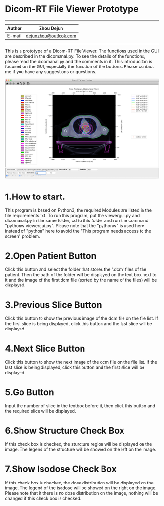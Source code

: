 Dicom-RT File Viewer Prototype
===============================
****
|Author|Zhou Dejun|
|---|---
|E-mail|dejunzhou@outlook.com
****
This is a prototype of a Dicom-RT File Viewer. The functions used in the GUI are described in the dicomanal.py. To see the details of the functions, please read the dicomanal.py and the comments in it. This introduciton is focused on the GUI, especially the function of the buttons. Please contact me if you have any suggestions or questions.

<img src='https://github.com/McZhD/dicomViewer/blob/master/Screen_Shot.png'>

# 1.How to start.
This program is based on Python3, the required Modules are listed in the file requirements.txt. To run this program, put the viewergui.py and dicomanal.py in the same folder, cd to this folder and run the command "pythonw viewergui.py". Please note that the "pythonw" is used here instead of "python" here to avoid the "This program needs access to the screen" problem.

# 2.Open Patient Button
Click this button and select the folder that stores the '.dcm' files of the patient. Then the path of the folder will be displayed on the text box next to it and the image of the first dcm file (sorted by the name of the files) will be displayed.

# 3.Previous Slice Button
Click this button to show the previous image of the dcm file on the file list. If the first slice is being displayed, click this button and the last slice will be displayed.

# 4.Next Slice Button
Click this button to show the next image of the dcm file on the file list. If the last slice is being displayed, click this button and the first slice will be displayed.

# 5.Go Button
Input the number of slice in the textbox before it, then click this button and the required slice will be displayed.

# 6.Show Structure Check Box
If this check box is checked, the sturcture region will be displayed on the image. The legend of the structure will be showed on the left on the image.

# 7.Show Isodose Check Box
If this check box is checked, the dose distribution will be displayed on the image. The legend of the isodose will be showed on the right on the image. Please note that if there is no dose distribution on the image, nothing will be changed if this check box is checked.
